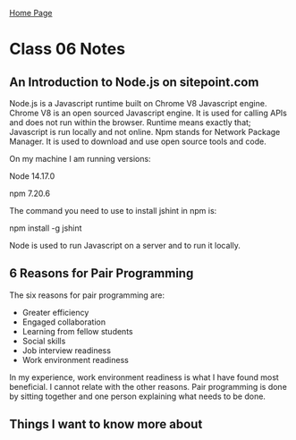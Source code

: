 [Home Page](https://devaoc.github.io/reading-notes/)

# Class 06 Notes

## An Introduction to Node.js on sitepoint.com

Node.js is a Javascript runtime built on Chrome V8 Javascript engine. Chrome V8 is an open sourced Javascript engine. It is used for calling APIs and does not run within the browser. Runtime means exactly that; Javascript is run locally and not online. Npm stands for Network Package Manager. It is used to download and use open source tools and code.

On my machine I am running versions:

Node 14.17.0

npm 7.20.6

The command you need to use to install jshint in npm is:

npm install -g jshint

Node is used to run Javascript on a server and to run it locally.

## 6 Reasons for Pair Programming

The six reasons for pair programming are:

- Greater efficiency
- Engaged collaboration
- Learning from fellow students
- Social skills
- Job interview readiness
- Work environment readiness

In my experience, work environment readiness is what I have found most beneficial. I cannot relate with the other reasons. Pair programming is done by sitting together and one person explaining what needs to be done.

## Things I want to know more about
